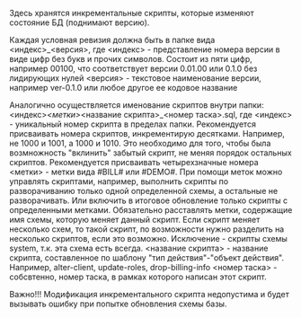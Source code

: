 Здесь хранятся инкрементальные скрипты, которые изменяют состояние БД (поднимают версию). 

Каждая условная ревизия должна быть в папке вида <индекс>_<версия>, где
	<индекс> - представление номера версии в виде цифр без букв и прочих символов. Состоит из 
	           пяти цифр, например 00100, что соответствует версии 0.01.00 или 0.1.0 без 
	           лидирующих нулей
	<версия> - текстовое наименование версии, например ver-0.1.0 или любое другое ее кодовое
	           название

Аналогично осуществляется именование скриптов внутри папки: <индекс>_<метки>_<название скрипта>_<номер таска>.sql, где
	<индекс> - уникальный номер скрипта в пределах папки. Рекомендуется присваивать номера скриптов, 
	           инкрементирую десятками. Например, не 1000 и 1001, а 1000 и 1010. Это необходимо для 
	           того, чтобы была возмножность "вклинить" забытый скрипт, не меняя порядок остальных скриптов. 
	           Рекомендуется присваивать четырехзначные номера
	<метки>  - метки вида #BILL# или #DEMO#. При помощи меток можно управлять скриптами, например, выполнить скрипты
	           по разворачиванию только одной определенной схемы, а остальные не разворачивать. Или включить в итоговое
	           обновление только скрипты с определенными метками. Обязательно расставлять метки, содержащие имя схемы, 
	           которую меняет данный скрипт. Если скрипт меняет несколько схем, то такой скрипт, по возможности нужно 
	           разделить на несколько скриптов, если это возможно. Исключение - скрипты схемы system, т.к. эта схема
	           есть всегда.
	<название скрипта> - название скрипта, составленное по шаблону "тип действия"-"объект действия". Например, 
	           alter-client, update-roles, drop-billing-info
	<номер таска> - собсвтенно, номер таска, в рамках которого написан этот скрипт.

Важно!!! Модификация инкрементального скрипта недопустима и будет вызывать ошибку при попытке обновления схемы базы. 
